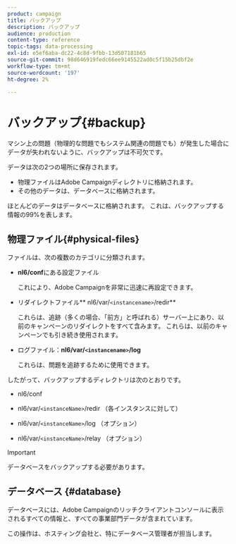```yaml
---
product: campaign
title: バックアップ
description: バックアップ
audience: production
content-type: reference
topic-tags: data-processing
exl-id: e5ef6aba-dc22-4c8d-9fbb-13d507181b65
source-git-commit: 98d646919fedc66ee9145522ad0c5f15b25dbf2e
workflow-type: tm+mt
source-wordcount: '197'
ht-degree: 2%

---
```


# バックアップ{#backup}

マシン上の問題（物理的な問題でもシステム関連の問題でも）が発生した場合にデータが失われないように、バックアップは不可欠です。

データは次の2つの場所に保存されます。

* 物理ファイルはAdobe Campaignディレクトリに格納されます。
* その他のデータは、データベースに格納されます。

ほとんどのデータはデータベースに格納されます。 これは、バックアップする情報の99%を表します。

## 物理ファイル{#physical-files}

ファイルは、次の複数のカテゴリに分類されます。

* **nl6/conf**&#x200B;にある設定ファイル

   これにより、Adobe Campaignを非常に迅速に再設定できます。

* リダイレクトファイル** nl6/var/`<instancename>`/redir**

   これらは、追跡（多くの場合、「前方」と呼ばれる）サーバー上にあり、以前のキャンペーンのリダイレクトをすべて含みます。 これらは、以前のキャンペーンでも引き続き使用されます。

* ログファイル：**nl6/var/`<instancename>`/log**

   これらは、問題を追跡するために使用できます。

したがって、バックアップするディレクトリは次のとおりです。

* nl6/conf

* nl6/var/`<instanceName>`/redir （各インスタンスに対して）

* nl6/var/`<instanceName>`/log （オプション）

* nl6/var/`<instanceName>`/relay （オプション）

>[!IMPORTANT]
>
>データベースをバックアップする必要があります。

## データベース {#database}

データベースには、Adobe Campaignのリッチクライアントコンソールに表示されるすべての情報と、すべての事業部門データが含まれています。

この操作は、ホスティング会社と、特にデータベース管理者が担当します。
